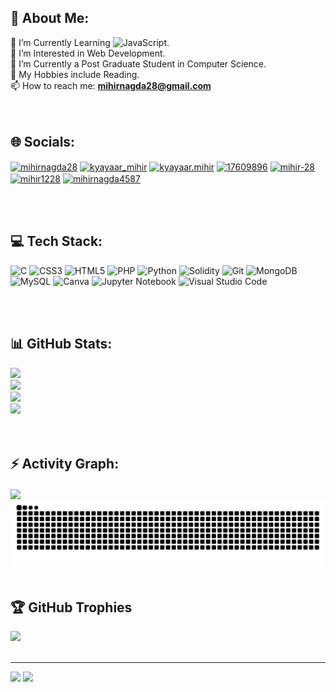 ## 💫 About Me:

🔭 I’m Currently Learning ![JavaScript](https://img.shields.io/badge/javascript-%23323330.svg?style=flat&logo=javascript&logoColor=%23F7DF1E).<br>👀 I’m Interested in Web Development.<br>🌱 I’m Currently a Post Graduate Student in Computer Science.<br>💞️ My Hobbies include Reading.<br>📫 How to reach me: **mihirnagda28@gmail.com**
<br><br><br>

## 🌐 Socials:
<p align="left">
<a href="https://linkedin.com/in/mihirnagda28" target="blank"><img align="center" src="https://raw.githubusercontent.com/rahuldkjain/github-profile-readme-generator/master/src/images/icons/Social/linked-in-alt.svg" alt="mihirnagda28" height="30" width="40" /></a>
<a href="https://twitter.com/kyayaar_mihir" target="blank"><img align="center" src="https://raw.githubusercontent.com/rahuldkjain/github-profile-readme-generator/master/src/images/icons/Social/twitter.svg" alt="kyayaar_mihir" height="30" width="40" /></a>
<a href="https://instagram.com/kyayaar.mihir" target="blank"><img align="center" src="https://raw.githubusercontent.com/rahuldkjain/github-profile-readme-generator/master/src/images/icons/Social/instagram.svg" alt="kyayaar.mihir" height="30" width="40" /></a>
<a href="https://stackoverflow.com/users/17609896" target="blank"><img align="center" src="https://raw.githubusercontent.com/rahuldkjain/github-profile-readme-generator/master/src/images/icons/Social/stack-overflow.svg" alt="17609896" height="30" width="40" /></a>
<a href="https://codepen.io/mihir-28" target="blank"><img align="center" src="https://raw.githubusercontent.com/rahuldkjain/github-profile-readme-generator/master/src/images/icons/Social/codepen.svg" alt="mihir-28" height="30" width="40" /></a>
<a href="https://www.codechef.com/users/mihir1228" target="blank"><img align="center" src="https://cdn.jsdelivr.net/npm/simple-icons@3.1.0/icons/codechef.svg" alt="mihir1228" height="30" width="40" /></a>
<a href="https://www.hackerrank.com/mihirnagda4587" target="blank"><img align="center" src="https://raw.githubusercontent.com/rahuldkjain/github-profile-readme-generator/master/src/images/icons/Social/hackerrank.svg" alt="mihirnagda4587" height="30" width="40" /></a>
</p>
<br><br>

## 💻 Tech Stack:
![C](https://img.shields.io/badge/c-%2300599C.svg?style=flat&logo=c&logoColor=white)
![CSS3](https://img.shields.io/badge/css3-%231572B6.svg?style=flat&logo=css3&logoColor=white)
![HTML5](https://img.shields.io/badge/html5-%23E34F26.svg?style=flat&logo=html5&logoColor=white)
![PHP](https://img.shields.io/badge/php-%23777BB4.svg?style=flat&logo=php&logoColor=white)
![Python](https://img.shields.io/badge/python-3670A0?style=flat&logo=python&logoColor=ffdd54)
![Solidity](https://img.shields.io/badge/Solidity-%23363636.svg?style=flat&logo=solidity&logoColor=white)
![Git](https://img.shields.io/badge/git-%23F05033.svg?style=flat&logo=git&logoColor=white)
![MongoDB](https://img.shields.io/badge/MongoDB-%234ea94b.svg?style=flat&logo=mongodb&logoColor=white)
![MySQL](https://img.shields.io/badge/mysql-%2300000f.svg?style=flat&logo=mysql&logoColor=white)
![Canva](https://img.shields.io/badge/Canva-%2300C4CC.svg?style=flat&logo=Canva&logoColor=white)
![Jupyter Notebook](https://img.shields.io/badge/jupyter-%23FA0F00.svg?style=flat&logo=jupyter&logoColor=white)
![Visual Studio Code](https://img.shields.io/badge/Visual%20Studio%20Code-0078d7.svg?style=flat&logo=visual-studio-code&logoColor=white)

<!--
![C#](https://img.shields.io/badge/c%23-%23239120.svg?style=flat&logo=csharp&logoColor=white)
![Java](https://img.shields.io/badge/java-%23ED8B00.svg?style=flat&logo=openjdk&logoColor=white)
![Kotlin](https://img.shields.io/badge/kotlin-%237F52FF.svg?style=flat&logo=kotlin&logoColor=white)
![R](https://img.shields.io/badge/r-%23276DC3.svg?style=flat&logo=r&logoColor=white)
![Apache](https://img.shields.io/badge/apache-%23D42029.svg?style=flat&logo=apache&logoColor=white)
![Couchbase](https://img.shields.io/badge/Couchbase-EA2328?style=flat&logo=couchbase&logoColor=white)
![MicrosoftSQLServer](https://img.shields.io/badge/Microsoft%20SQL%20Server-CC2927?style=flat&logo=microsoft%20sql%20server&logoColor=white)
![NumPy](https://img.shields.io/badge/numpy-%23013243.svg?style=flat&logo=numpy&logoColor=white)
![Pandas](https://img.shields.io/badge/pandas-%23150458.svg?style=flat&logo=pandas&logoColor=white)
![Matplotlib](https://img.shields.io/badge/Matplotlib-%23ffffff.svg?style=flat&logo=Matplotlib&logoColor=black)
-->
<br><br>

## 📊 GitHub Stats:
![](http://github-profile-summary-cards.vercel.app/api/cards/profile-details?username=mihir-28&theme=radical&hide_border=false)<br>
![](https://github-readme-stats.vercel.app/api?username=mihir-28&theme=radical&hide_border=true&include_all_commits=true&count_private=true)<br>
![](https://github-readme-streak-stats.herokuapp.com/?user=mihir-28&theme=radical&hide_border=true)<br>
![](https://github-readme-stats.vercel.app/api/top-langs/?username=mihir-28&theme=radical&hide_border=true&include_all_commits=true&count_private=true&layout=compact)<br>
<br><br>

## ⚡ Activity Graph:
<img align="center" src="https://github-readme-activity-graph.vercel.app/graph?username=mihir-28&theme=redical"/>
<img src="https://raw.githubusercontent.com/mihir-28/mihir-28/output/snake.svg" alt="Snake animation" />
<br><br>

## 🏆 GitHub Trophies
![](https://github-profile-trophy.vercel.app/?username=mihir-28&theme=radical&no-frame=true&no-bg=true&margin-w=4)
<br><br>

<!--
## 🔝 Top Contributed Repo
![](https://github-contributor-stats.vercel.app/api?username=mihir-28&limit=5&theme=radical&combine_all_yearly_contributions=true)
<br><br>
-->

---
[![](https://visitcount.itsvg.in/api?id=mihir-28&icon=0&color=0)](https://visitcount.itsvg.in)
![](https://komarev.com/ghpvc/?username=mihir-28&style=flat)
